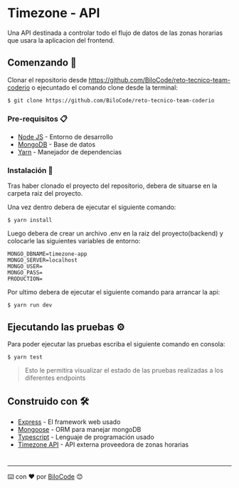 # Timezone - API

Una API destinada a controlar todo el flujo de datos de las zonas horarias que usara la aplicacion del frontend.

## Comenzando 🚀

Clonar el repositorio desde https://github.com/BiloCode/reto-tecnico-team-coderio o ejecuntado el comando clone desde la terminal:

````ssh
$ git clone https://github.com/BiloCode/reto-tecnico-team-coderio
````

### Pre-requisitos 📋

* [Node JS](https://nodejs.org/en/) - Entorno de desarrollo
* [MongoDB](https://www.mongodb.com/es) - Base de datos
* [Yarn](https://yarnpkg.com) - Manejador de dependencias

### Instalación 🔧

Tras haber clonado el proyecto del repositorio, debera de situarse en la carpeta raiz del proyecto.

Una vez dentro debera de ejecutar el siguiente comando:
```ssh
$ yarn install
```

Luego debera de crear un archivo .env en la raiz del proyecto(backend) y colocarle las siguientes variables de entorno:

````
MONGO_DBNAME=timezone-app
MONGO_SERVER=localhost
MONGO_USER=
MONGO_PASS=
PRODUCTION=
````

Por ultimo debera de ejecutar el siguiente comando para arrancar la api:

````ssh
$ yarn run dev
````

## Ejecutando las pruebas ⚙️

Para poder ejecutar las pruebas escriba el siguiente comando en consola:

````ssh
$ yarn test
````

> Esto le permitira visualizar el estado de las pruebas realizadas a los diferentes endpoints


## Construido con 🛠️

* [Express](https://expressjs.com/es/) - El framework web usado
* [Mongoose](https://mongoosejs.com) - ORM para manejar mongoDB
* [Typescript](https://www.typescriptlang.org) - Lenguaje de programación usado
* [Timezone API](http://worldtimeapi.org) - API externa proveedora de zonas horarias

#

---
⌨️ con ❤️ por [BiloCode](https://github.com/BiloCode) 😊 